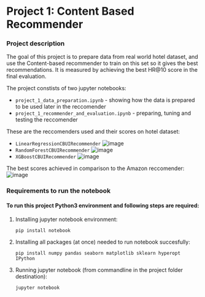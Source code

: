 # Project 1: Content Based Recommender

### Project description
The goal of this project is to prepare data from real world hotel dataset, and use the Content-based recommender to train on this set so it gives the best recommendations. It is measured by achieving the best HR@10 score in the final evaluation.

The project constists of two jupyter notebooks:
- `project_1_data_preparation.ipynb` - showing how the data is prepared to be used later in the reccomender
- `project_1_recommender_and_evaluation.ipynb` - preparing, tuning and testing the reccomender

These are the reccomenders used and their scores on hotel dataset:
- `LinearRegressionCBUIRecommender`
![image](https://user-images.githubusercontent.com/96208361/167309696-e0bcc83b-2beb-4b9b-9ca8-b568f6062379.png)
- `RandomForestCBUIRecommender` 
![image](https://user-images.githubusercontent.com/96208361/167309433-3653d097-d3c6-4e87-b292-edc93484f6d8.png)
- `XGBoostCBUIRecommender`
![image](https://user-images.githubusercontent.com/96208361/167309534-47aeadf5-b962-407b-93f3-47f49e2c6127.png)

The best scores achieved in comparison to the Amazon reccomender:
![image](https://user-images.githubusercontent.com/96208361/167309851-c3d4f775-b80f-44c7-9357-361451523ebc.png)



### Requirements to run the notebook
#### To run this project Python3 environment and following steps are required:

1.  Installing jupyter notebook environment:

		pip install notebook
2.  Installing all packages (at once) needed to run notebook succesfully:

		pip install numpy pandas seaborn matplotlib sklearn hyperopt IPython
3.  Running jupyter notebook (from commandline in the project folder destination):

		jupyter notebook



